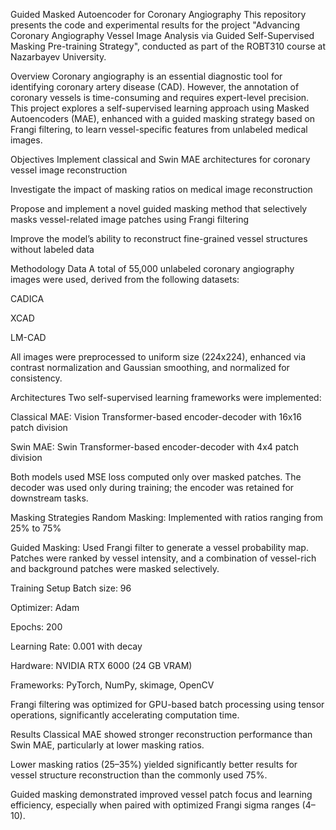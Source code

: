 Guided Masked Autoencoder for Coronary Angiography
This repository presents the code and experimental results for the project "Advancing Coronary Angiography Vessel Image Analysis via Guided Self-Supervised Masking Pre-training Strategy", conducted as part of the ROBT310 course at Nazarbayev University.

Overview
Coronary angiography is an essential diagnostic tool for identifying coronary artery disease (CAD). However, the annotation of coronary vessels is time-consuming and requires expert-level precision. This project explores a self-supervised learning approach using Masked Autoencoders (MAE), enhanced with a guided masking strategy based on Frangi filtering, to learn vessel-specific features from unlabeled medical images.

Objectives
Implement classical and Swin MAE architectures for coronary vessel image reconstruction

Investigate the impact of masking ratios on medical image reconstruction

Propose and implement a novel guided masking method that selectively masks vessel-related image patches using Frangi filtering

Improve the model’s ability to reconstruct fine-grained vessel structures without labeled data

Methodology
Data
A total of 55,000 unlabeled coronary angiography images were used, derived from the following datasets:

CADICA

XCAD

LM-CAD

All images were preprocessed to uniform size (224x224), enhanced via contrast normalization and Gaussian smoothing, and normalized for consistency.

Architectures
Two self-supervised learning frameworks were implemented:

Classical MAE: Vision Transformer-based encoder-decoder with 16x16 patch division

Swin MAE: Swin Transformer-based encoder-decoder with 4x4 patch division

Both models used MSE loss computed only over masked patches. The decoder was used only during training; the encoder was retained for downstream tasks.

Masking Strategies
Random Masking: Implemented with ratios ranging from 25% to 75%

Guided Masking: Used Frangi filter to generate a vessel probability map. Patches were ranked by vessel intensity, and a combination of vessel-rich and background patches were masked selectively.

Training Setup
Batch size: 96

Optimizer: Adam

Epochs: 200

Learning Rate: 0.001 with decay

Hardware: NVIDIA RTX 6000 (24 GB VRAM)

Frameworks: PyTorch, NumPy, skimage, OpenCV

Frangi filtering was optimized for GPU-based batch processing using tensor operations, significantly accelerating computation time.

Results
Classical MAE showed stronger reconstruction performance than Swin MAE, particularly at lower masking ratios.

Lower masking ratios (25–35%) yielded significantly better results for vessel structure reconstruction than the commonly used 75%.

Guided masking demonstrated improved vessel patch focus and learning efficiency, especially when paired with optimized Frangi sigma ranges (4–10).
